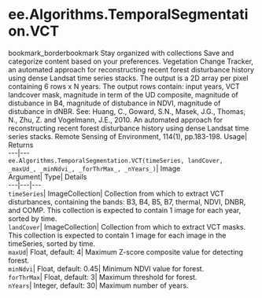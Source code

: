  
#  ee.Algorithms.TemporalSegmentation.VCT 
bookmark_borderbookmark Stay organized with collections  Save and categorize content based on your preferences.
Vegetation Change Tracker, an automated approach for reconstructing recent forest disturbance history using dense Landsat time series stacks. 
The output is a 2D array per pixel containing 6 rows x N years. The output rows contain: input years, VCT landcover mask, magnitude in term of the UD composite, magnitude of distubance in B4, magnitude of distubance in NDVI, magnitude of distubance in dNBR.
See: Huang, C., Goward, S.N., Masek, J.G., Thomas, N., Zhu, Z. and Vogelmann, J.E., 2010. An automated approach for reconstructing recent forest disturbance history using dense Landsat time series stacks. Remote Sensing of Environment, 114(1), pp.183-198.
Usage| Returns  
---|---  
`ee.Algorithms.TemporalSegmentation.VCT(timeSeries, landCover,  _maxUd_, _minNdvi_, _forThrMax_, _nYears_)`| Image  
Argument| Type| Details  
---|---|---  
`timeSeries`| ImageCollection| Collection from which to extract VCT disturbances, containing the bands: B3, B4, B5, B7, thermal, NDVI, DNBR, and COMP. This collection is expected to contain 1 image for each year, sorted by time.  
`landCover`| ImageCollection| Collection from which to extract VCT masks. This collection is expected to contain 1 image for each image in the timeSeries, sorted by time.  
`maxUd`| Float, default: 4| Maximum Z-score composite value for detecting forest.  
`minNdvi`| Float, default: 0.45| Minimum NDVI value for forest.  
`forThrMax`| Float, default: 3| Maximum threshold for forest.  
`nYears`| Integer, default: 30| Maximum number of years.  
